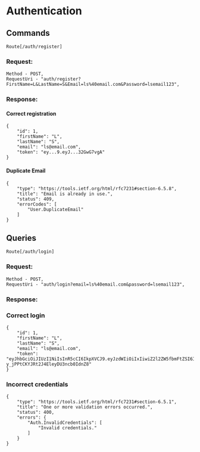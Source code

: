 # Authentication

## Commands
``Route[/auth/register]``
### Request:
```
Method - POST,
RequestUri - "auth/register?FirstName=L&LastName=S&Email=ls%40email.com&Password=lsemail123",
```
### Response:
#### Correct registration
```
{
	"id": 1,
	"firstName": "L",
	"lastName": "S",
	"email": "ls@email.com",
	"token": "ey...9.eyJ...32GwG7vgA"
}
```
#### Duplicate Email
```
{
	"type": "https://tools.ietf.org/html/rfc7231#section-6.5.8",
	"title": "Email is already in use.",
	"status": 409,
	"errorCodes": [
		"User.DuplicateEmail"
	]
}
```

## Queries
``Route[/auth/login]``
### Request:
```
Method - POST,
RequestUri - "auth/login?email=ls%40email.com&password=lsemail123",
```

### Response:
### Correct login
```
{
	"id": 1,
	"firstName": "L",
	"lastName": "S",
	"email": "ls@email.com",
	"token": "eyJhbGciOiJIUzI1NiIsInR5cCI6IkpXVCJ9.eyJzdWIiOiIxIiwiZ2l2ZW5fbmFtZSI6IkwiLCJmYW1pbHlfbmFtZSI6IlMiLCJqdGkiOiJlN2E2ZDk4OC1hZGM1LTQ4OTctOTkyOS0zZTk2YTA4NWNkYmIiLCJleHAiOjE2ODM5MTUxMDMsImlzcyI6InBhdG1zIiwiYXVkIjoicGF0bXMifQ.7AiAr5Ih4Xs-y_jPPtCKYJRt2J4EleyDU3ncb0IdnZ8"
}
```
### Incorrect credentials
```
{
	"type": "https://tools.ietf.org/html/rfc7231#section-6.5.1",
	"title": "One or more validation errors occurred.",
	"status": 400,
	"errors": {
		"Auth.InvalidCredentials": [
			"Invalid credentials."
		]
	}
}
```